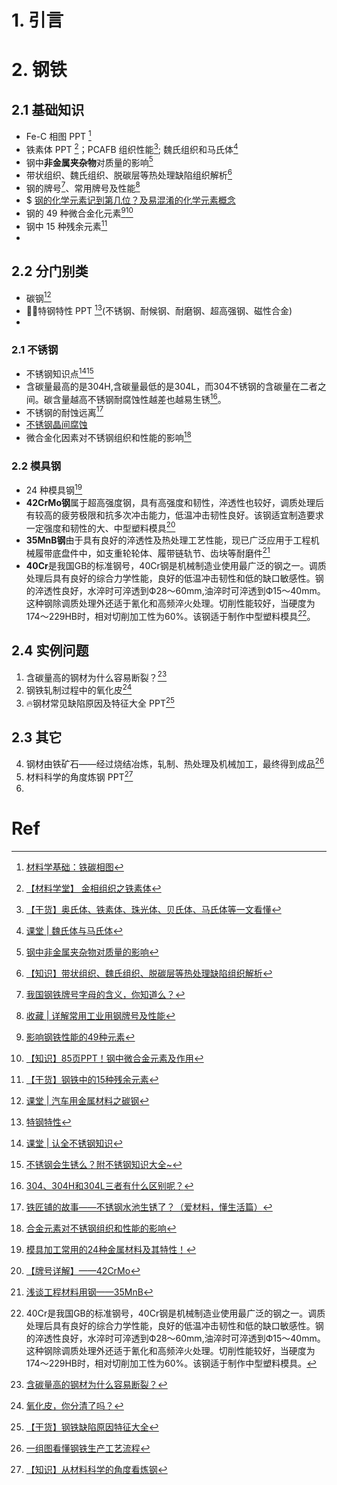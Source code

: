 # 1. 引言 


# 2. 钢铁
## 2.1 基础知识 
- Fe-C 相图 PPT [^1]
- 铁素体 PPT [^2]；PCAFB 组织性能[^3]; 魏氏组织和马氏体[^4]
- 钢中**非金属夹杂物**对质量的影响[^5]
- 带状组织、魏氏组织、脱碳层等热处理缺陷组织解析[^6]
- 钢的牌号[^7]、常用牌号及性能[^8]
- $ [钢的化学元素记到第几位？及易混淆的化学元素概念](https://mp.weixin.qq.com/s/4ibhfBcYnkJfA29WrflSqg)
- 钢的 49 种微合金化元素[^9][^10]
- 钢中 15 种残余元素[^11]
- 
## 2.2 分门别类 
- 碳钢[^12]
- 🏳️‍🌈特钢特性 PPT [^27](不锈钢、耐候钢、耐磨钢、超高强钢、磁性合金)
- 
### 2.1 不锈钢 
- 不锈钢知识点[^13][^14]
- 含碳量最高的是304H,含碳量最低的是304L，而304不锈钢的含碳量在二者之间。碳含量越高不锈钢耐腐蚀性越差也越易生锈[^15]。
- 不锈钢的耐蚀远离[^16]
- [不锈钢晶间腐蚀](https://mp.weixin.qq.com/s/MvA3lQJA6Rfwf958OL-mDQ)
- 微合金化因素对不锈钢组织和性能的影响[^17]
### 2.2 模具钢 
- 24 种模具钢[^18]
- **42CrMo钢**属于超高强度钢，具有高强度和韧性，淬透性也较好，调质处理后有较高的疲劳极限和抗多次冲击能力，低温冲击韧性良好。该钢适宜制造要求一定强度和韧性的大、中型塑料模具[^19]
- **35MnB钢**由于具有良好的淬透性及热处理工艺性能，现已广泛应用于工程机械履带底盘件中，如支重轮轮体、履带链轨节、齿块等耐磨件[^20]
- **40Cr**是我国GB的标准钢号，40Cr钢是机械制造业使用最广泛的钢之一。调质处理后具有良好的综合力学性能，良好的低温冲击韧性和低的缺口敏感性。钢的淬透性良好，水淬时可淬透到Ф28～60mm,油淬时可淬透到Ф15～40mm。这种钢除调质处理外还适于氰化和高频淬火处理。切削性能较好，当硬度为174～229HB时，相对切削加工性为60%。该钢适于制作中型塑料模具[^21]。

## 2.4 实例问题 
1. 含碳量高的钢材为什么容易断裂？[^22]
2. 钢铁轧制过程中的氧化皮[^23]
3. 🔥钢材常见缺陷原因及特征大全 PPT[^24]
## 2.3 其它 
4. 钢材由铁矿石——经过烧结冶炼，轧制、热处理及机械加工，最终得到成品[^25]
5. 材料科学的角度炼钢 PPT[^26]
6. 


# Ref
[^1]: [材料学基础：铁碳相图](https://mp.weixin.qq.com/s/Y4wxOsYt06Lr74-JZHhzXw)
[^2]: [【材料学堂】 金相组织之铁素体](https://mp.weixin.qq.com/s/oEaP9ixQStQHNuffGJg4wA)
[^3]: [【干货】奥氏体、铁素体、珠光体、贝氏体、马氏体等一文看懂](https://mp.weixin.qq.com/s/t76i0rzDp2f6fpx6UiVYjA)
[^4]: [课堂 | 魏氏体与马氏体](https://mp.weixin.qq.com/s/pC_T9GVQRZ4h8SGsG7V62Q)
[^5]: [钢中非金属夹杂物对质量的影响](https://mp.weixin.qq.com/s/qshSGD9w1KF_DAl1SjciwQ)
[^6]: [【知识】带状组织、魏氏组织、脱碳层等热处理缺陷组织解析](https://mp.weixin.qq.com/s/9UeO4C5eQwIkzTbafve05w)

[^7]: [我国钢铁牌号字母的含义，你知道么？](https://mp.weixin.qq.com/s/D_LPW71R9_990aSnJQIesA)

[^8]: [收藏 | 详解常用工业用钢牌号及性能](https://mp.weixin.qq.com/s/HO7VWaHiuTGUxbxjUzkCzQ)
[^9]: [影响钢铁性能的49种元素](https://mp.weixin.qq.com/s/6tuHUgSIlgMGVgs9l3noug)

[^10]: [【知识】85页PPT！钢中微合金元素及作用](https://mp.weixin.qq.com/s/plYDk-gMmAs3oJie8LpTSw)
[^11]: [【干货】钢铁中的15种残余元素](https://mp.weixin.qq.com/s/SKEA8bgL2shOyd__yfbYXQ)

[^12]: [课堂 | 汽车用金属材料之碳钢](https://mp.weixin.qq.com/s/56GMN8K2phsiW1A8db5d3g)
[^13]: [课堂 | 认全不锈钢知识](https://mp.weixin.qq.com/s/WqPtd3lTbVmBuvoj_LTCJg)

[^14]: [不锈钢会生锈么？附不锈钢知识大全~](https://mp.weixin.qq.com/s/b-oHSDZr-GKWX7B7FLuUGA)
[^15]: [304、304H和304L三者有什么区别呢？](https://mp.weixin.qq.com/s/ci38EbYSoeMZWkPrAT-w0A)
[^16]: [铁匠铺的故事——不锈钢水池生锈了？（爱材料，懂生活篇）](https://mp.weixin.qq.com/s/0Vl-PLtav_uLSe9bMdeyWw)
[^17]: [合金元素对不锈钢组织和性能的影响](https://mp.weixin.qq.com/s/uILV-BVfvZOFsYWCVYXlHQ)
[^18]: [模具加工常用的24种金属材料及其特性！](https://mp.weixin.qq.com/s/475401LGB1lc5L3B23IQYg)
[^19]: [【牌号详解】——42CrMo](https://mp.weixin.qq.com/s/vmh5_8PSl8RqSsbTTjpD6Q)
[^20]: [浅谈工程材料用钢——35MnB](https://mp.weixin.qq.com/s/qUfCSjxcpCRewp6Em0fLjQ)

[^21]: 40Cr是我国GB的标准钢号，40Cr钢是机械制造业使用最广泛的钢之一。调质处理后具有良好的综合力学性能，良好的低温冲击韧性和低的缺口敏感性。钢的淬透性良好，水淬时可淬透到Ф28～60mm,油淬时可淬透到Ф15～40mm。这种钢除调质处理外还适于氰化和高频淬火处理。切削性能较好，当硬度为174～229HB时，相对切削加工性为60%。该钢适于制作中型塑料模具。
[^22]: [含碳量高的钢材为什么容易断裂？](https://mp.weixin.qq.com/s/UcwrMNGrBuG1PnsEkYNpTw)

[^23]: [氧化皮，你分清了吗？](https://mp.weixin.qq.com/s/4j2TLVylOkcSq8qrisznPw)

[^24]: [【干货】钢铁缺陷原因特征大全](https://mp.weixin.qq.com/s/cy9VJNr1xtX8EZElFUh5Sg)

[^25]: [一组图看懂钢铁生产工艺流程](https://mp.weixin.qq.com/s/eH_ayyZ4oGJSigyGth9LoQ)

[^26]: [【知识】从材料科学的角度看炼钢](https://mp.weixin.qq.com/s/mF1xbNkQIr1OLps74_KwKA)

[^27]: [特钢特性](https://mp.weixin.qq.com/s/d7IU3bXFJpZED5Qb4xxK5g)
